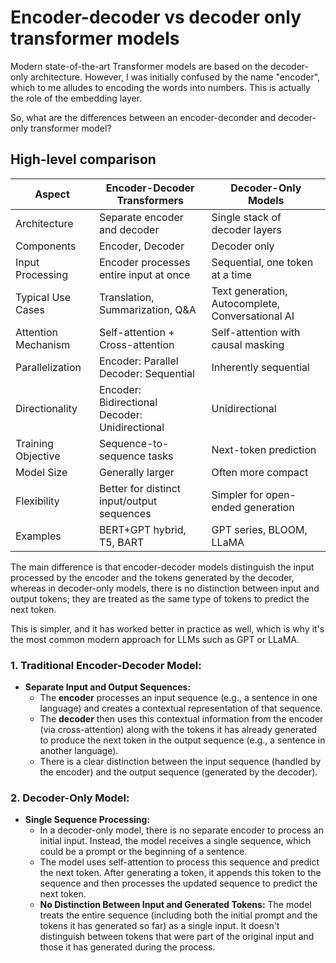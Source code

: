 # Encoder-decoder vs decoder only transformer models
Modern state-of-the-art Transformer models are based on the decoder-only architecture. However, I was initially confused by the name "encoder", which to me alludes to encoding the words  into numbers. This is actually the role of the embedding layer.

So, what are the differences between an encoder-deconder and decoder-only transformer model?

## High-level comparison
| Aspect              | Encoder-Decoder Transformers                      | Decoder-Only Models                              |
| ------------------- | ------------------------------------------------- | ------------------------------------------------ |
| Architecture        | Separate encoder and decoder                      | Single stack of decoder layers                   |
| Components          | Encoder, Decoder                                  | Decoder only                                     |
| Input Processing    | Encoder processes entire input at once            | Sequential, one token at a time                  |
| Typical Use Cases   | Translation, Summarization, Q&A                   | Text generation, Autocomplete, Conversational AI |
| Attention Mechanism | Self-attention + Cross-attention                  | Self-attention with causal masking               |
| Parallelization     | Encoder: Parallel<br>Decoder: Sequential          | Inherently sequential                            |
| Directionality      | Encoder: Bidirectional<br>Decoder: Unidirectional | Unidirectional                                   |
| Training Objective  | Sequence-to-sequence tasks                        | Next-token prediction                            |
| Model Size          | Generally larger                                  | Often more compact                               |
| Flexibility         | Better for distinct input/output sequences        | Simpler for open-ended generation                |
| Examples            | BERT+GPT hybrid, T5, BART                         | GPT series, BLOOM, LLaMA                         |

The main difference is that encoder-decoder models distinguish the input processed by the encoder and the tokens generated by the decoder, whereas in decoder-only models, there is no distinction between input and output tokens; they are treated as the same type of tokens to predict the next token.

This is simpler, and it has worked better in practice as well, which is why it's the most common modern approach for LLMs such as GPT or LLaMA.

### **1. Traditional Encoder-Decoder Model:**
- **Separate Input and Output Sequences:** 
  - The **encoder** processes an input sequence (e.g., a sentence in one language) and creates a contextual representation of that sequence.
  - The **decoder** then uses this contextual information from the encoder (via cross-attention) along with the tokens it has already generated to produce the next token in the output sequence (e.g., a sentence in another language).
  - There is a clear distinction between the input sequence (handled by the encoder) and the output sequence (generated by the decoder).

### **2. Decoder-Only Model:**
- **Single Sequence Processing:**
  - In a decoder-only model, there is no separate encoder to process an initial input. Instead, the model receives a single sequence, which could be a prompt or the beginning of a sentence.
  - The model uses self-attention to process this sequence and predict the next token. After generating a token, it appends this token to the sequence and then processes the updated sequence to predict the next token.
  - **No Distinction Between Input and Generated Tokens:** The model treats the entire sequence (including both the initial prompt and the tokens it has generated so far) as a single input. It doesn't distinguish between tokens that were part of the original input and those it has generated during the process.
